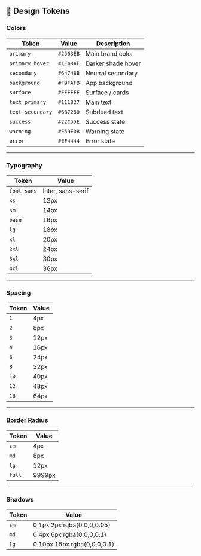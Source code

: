 ## 🎨 Design Tokens

### Colors
| Token            | Value     | Description         |
|------------------|-----------|---------------------|
| `primary`        | `#2563EB` | Main brand color    |
| `primary.hover`  | `#1E40AF` | Darker shade hover  |
| `secondary`      | `#64748B` | Neutral secondary   |
| `background`     | `#F9FAFB` | App background      |
| `surface`        | `#FFFFFF` | Surface / cards     |
| `text.primary`   | `#111827` | Main text           |
| `text.secondary` | `#6B7280` | Subdued text        |
| `success`        | `#22C55E` | Success state       |
| `warning`        | `#F59E0B` | Warning state       |
| `error`          | `#EF4444` | Error state         |

---

### Typography
| Token        | Value                |
|--------------|----------------------|
| `font.sans`  | Inter, sans-serif    |
| `xs`         | 12px                 |
| `sm`         | 14px                 |
| `base`       | 16px                 |
| `lg`         | 18px                 |
| `xl`         | 20px                 |
| `2xl`        | 24px                 |
| `3xl`        | 30px                 |
| `4xl`        | 36px                 |

---

### Spacing
| Token | Value |
|-------|-------|
| `1`   | 4px   |
| `2`   | 8px   |
| `3`   | 12px  |
| `4`   | 16px  |
| `6`   | 24px  |
| `8`   | 32px  |
| `10`  | 40px  |
| `12`  | 48px  |
| `16`  | 64px  |

---

### Border Radius
| Token | Value  |
|-------|--------|
| `sm`  | 4px    |
| `md`  | 8px    |
| `lg`  | 12px   |
| `full`| 9999px |

---

### Shadows
| Token | Value                                |
|-------|--------------------------------------|
| `sm`  | 0 1px 2px rgba(0,0,0,0.05)           |
| `md`  | 0 4px 6px rgba(0,0,0,0.1)            |
| `lg`  | 0 10px 15px rgba(0,0,0,0.1)          |
